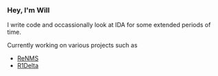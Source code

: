 ### Hey, I'm Will

I write code and occassionally look at IDA for some extended periods of time.

Currently working on various projects such as 
 * [ReNMS](https://github.com/VITALISED/renms)
 * [R1Delta](https://github.com/r1delta)
